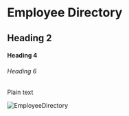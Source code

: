# Employee Directory

## Heading 2

#### Heading 4

###### Heading 6

Plain text


![EmployeeDirectory](EmployeeDirectory.jpg)
